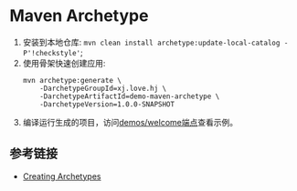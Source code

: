 # Maven Archetype

1. 安装到本地仓库: `mvn clean install archetype:update-local-catalog -P'!checkstyle'`;
2. 使用骨架快速创建应用:
    ```shell
    mvn archetype:generate \
        -DarchetypeGroupId=xj.love.hj \
        -DarchetypeArtifactId=demo-maven-archetype \
        -DarchetypeVersion=1.0.0-SNAPSHOT
    ```
3. 编译运行生成的项目，访问[demos/welcome端点](http://127.0.0.1:8080/demos/welcome)查看示例。

## 参考链接

- [Creating Archetypes](https://maven.apache.org/guides/mini/guide-creating-archetypes.html)
